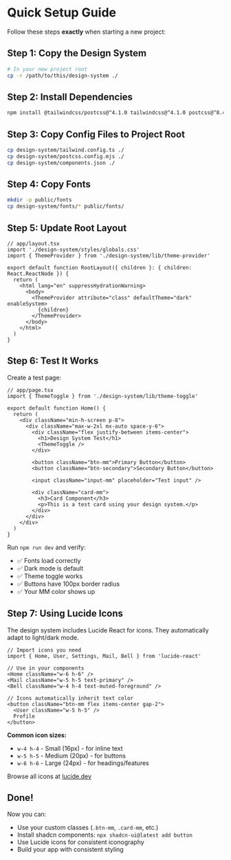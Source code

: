 # Quick Setup Guide

Follow these steps **exactly** when starting a new project:

## Step 1: Copy the Design System

```bash
# In your new project root
cp -r /path/to/this/design-system ./
```

## Step 2: Install Dependencies

```bash
npm install @tailwindcss/postcss@^4.1.0 tailwindcss@^4.1.0 postcss@^8.4.41 tailwindcss-animate next-themes clsx tailwind-merge lucide-react
```

## Step 3: Copy Config Files to Project Root

```bash
cp design-system/tailwind.config.ts ./
cp design-system/postcss.config.mjs ./
cp design-system/components.json ./
```

## Step 4: Copy Fonts

```bash
mkdir -p public/fonts
cp design-system/fonts/* public/fonts/
```

## Step 5: Update Root Layout

```tsx
// app/layout.tsx
import './design-system/styles/globals.css'
import { ThemeProvider } from './design-system/lib/theme-provider'

export default function RootLayout({ children }: { children: React.ReactNode }) {
  return (
    <html lang="en" suppressHydrationWarning>
      <body>
        <ThemeProvider attribute="class" defaultTheme="dark" enableSystem>
          {children}
        </ThemeProvider>
      </body>
    </html>
  )
}
```

## Step 6: Test It Works

Create a test page:

```tsx
// app/page.tsx
import { ThemeToggle } from './design-system/lib/theme-toggle'

export default function Home() {
  return (
    <div className="min-h-screen p-8">
      <div className="max-w-2xl mx-auto space-y-6">
        <div className="flex justify-between items-center">
          <h1>Design System Test</h1>
          <ThemeToggle />
        </div>

        <button className="btn-mm">Primary Button</button>
        <button className="btn-secondary">Secondary Button</button>

        <input className="input-mm" placeholder="Test input" />

        <div className="card-mm">
          <h3>Card Component</h3>
          <p>This is a test card using your design system.</p>
        </div>
      </div>
    </div>
  )
}
```

Run `npm run dev` and verify:
- ✅ Fonts load correctly
- ✅ Dark mode is default
- ✅ Theme toggle works
- ✅ Buttons have 100px border radius
- ✅ Your MM color shows up

## Step 7: Using Lucide Icons

The design system includes Lucide React for icons. They automatically adapt to light/dark mode.

```tsx
// Import icons you need
import { Home, User, Settings, Mail, Bell } from 'lucide-react'

// Use in your components
<Home className="w-6 h-6" />
<Mail className="w-5 h-5 text-primary" />
<Bell className="w-4 h-4 text-muted-foreground" />

// Icons automatically inherit text color
<button className="btn-mm flex items-center gap-2">
  <User className="w-5 h-5" />
  Profile
</button>
```

**Common icon sizes:**
- `w-4 h-4` - Small (16px) - for inline text
- `w-5 h-5` - Medium (20px) - for buttons
- `w-6 h-6` - Large (24px) - for headings/features

Browse all icons at [lucide.dev](https://lucide.dev)

## Done!

Now you can:
- Use your custom classes (`.btn-mm`, `.card-mm`, etc.)
- Install shadcn components: `npx shadcn-ui@latest add button`
- Use Lucide icons for consistent iconography
- Build your app with consistent styling
